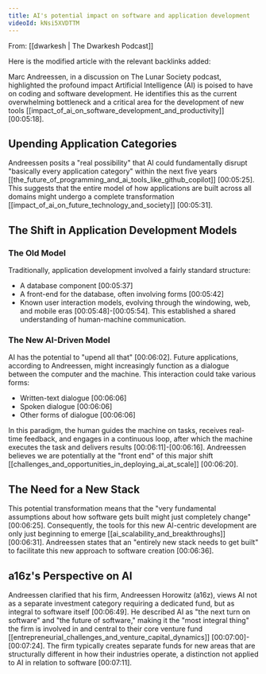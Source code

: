 ```yaml
---
title: AI's potential impact on software and application development
videoId: kNsi5XVDTTM
---
```


From: [[dwarkesh | The Dwarkesh Podcast]]

Here is the modified article with the relevant backlinks added:

Marc Andreessen, in a discussion on The Lunar Society podcast, highlighted the profound impact Artificial Intelligence (AI) is poised to have on coding and software development. He identifies this as the current overwhelming bottleneck and a critical area for the development of new tools [[impact_of_ai_on_software_development_and_productivity]] <a class="yt-timestamp" data-t="00:05:18">[00:05:18]</a>.

## Upending Application Categories

Andreessen posits a "real possibility" that AI could fundamentally disrupt "basically every application category" within the next five years [[the_future_of_programming_and_ai_tools_like_github_copilot]] <a class="yt-timestamp" data-t="00:05:25">[00:05:25]</a>. This suggests that the entire model of how applications are built across all domains might undergo a complete transformation [[impact_of_ai_on_future_technology_and_society]] <a class="yt-timestamp" data-t="00:05:31">[00:05:31]</a>.

## The Shift in Application Development Models

### The Old Model
Traditionally, application development involved a fairly standard structure:
*   A database component <a class="yt-timestamp" data-t="00:05:37">[00:05:37]</a>
*   A front-end for the database, often involving forms <a class="yt-timestamp" data-t="00:05:42">[00:05:42]</a>
*   Known user interaction models, evolving through the windowing, web, and mobile eras <a class="yt-timestamp" data-t="00:05:48">[00:05:48]</a>-<a class="yt-timestamp" data-t="00:05:54">[00:05:54]</a>.
This established a shared understanding of human-machine communication.

### The New AI-Driven Model
AI has the potential to "upend all that" <a class="yt-timestamp" data-t="00:06:02">[00:06:02]</a>. Future applications, according to Andreessen, might increasingly function as a dialogue between the computer and the machine. This interaction could take various forms:
*   Written-text dialogue <a class="yt-timestamp" data-t="00:06:06">[00:06:06]</a>
*   Spoken dialogue <a class="yt-timestamp" data-t="00:06:06">[00:06:06]</a>
*   Other forms of dialogue <a class="yt-timestamp" data-t="00:06:06">[00:06:06]</a>

In this paradigm, the human guides the machine on tasks, receives real-time feedback, and engages in a continuous loop, after which the machine executes the task and delivers results <a class="yt-timestamp" data-t="00:06:11">[00:06:11]</a>-<a class="yt-timestamp" data-t="00:06:16">[00:06:16]</a>. Andreessen believes we are potentially at the "front end" of this major shift [[challenges_and_opportunities_in_deploying_ai_at_scale]] <a class="yt-timestamp" data-t="00:06:20">[00:06:20]</a>.

## The Need for a New Stack

This potential transformation means that the "very fundamental assumptions about how software gets built might just completely change" <a class="yt-timestamp" data-t="00:06:25">[00:06:25]</a>. Consequently, the tools for this new AI-centric development are only just beginning to emerge [[ai_scalability_and_breakthroughs]] <a class="yt-timestamp" data-t="00:06:31">[00:06:31]</a>. Andreessen states that an "entirely new stack needs to get built" to facilitate this new approach to software creation <a class="yt-timestamp" data-t="00:06:36">[00:06:36]</a>.

## a16z's Perspective on AI

Andreessen clarified that his firm, Andreessen Horowitz (a16z), views AI not as a separate investment category requiring a dedicated fund, but as integral to software itself <a class="yt-timestamp" data-t="00:06:49">[00:06:49]</a>. He described AI as "the next turn on software" and "the future of software," making it the "most integral thing" the firm is involved in and central to their core venture fund [[entrepreneurial_challenges_and_venture_capital_dynamics]] <a class="yt-timestamp" data-t="00:07:00">[00:07:00]</a>-<a class="yt-timestamp" data-t="00:07:24">[00:07:24]</a>. The firm typically creates separate funds for new areas that are structurally different in how their industries operate, a distinction not applied to AI in relation to software <a class="yt-timestamp" data-t="00:07:11">[00:07:11]</a>.